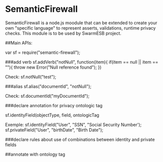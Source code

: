 # SemanticFirewall
SemanticFirewall is a node.js moodule that can be extended to create your own "specific language" to represent asserts, validations, runtime privacy checks. This module is to be used by SwarmESB project.



##Main APIs:

var sf = require("semantic-firewall");

###add verb 
  sf.addVerb("notNull", function(item){
    if(item == null || item == ""){
      throw new Error("Null reference found");
  })

  Check:
  sf.notNull("test");


###alias
  sf.alias("documentId", "notNull");

Check:
  sf.documentId("myDocumentId");

###declare annotation for privacy ontologic tag 

sf.identityField(objectType, field, ontologicTag

 Exemple:
  sf.identityField("User", "SSN", "Social Security Number');
  sf.privateField("User", "birthDate", "Birth Date");
  
###declare rules about use of combinations between identity and private fields



  
  


##annotate with ontology tag 










